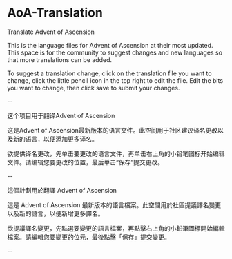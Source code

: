 # AoA-Translation
Translate Advent of Ascension

This is the language files for Advent of Ascension at their most updated.
This space is for the community to suggest changes and new languages so that more translations can be added.

To suggest a translation change, click on the translation file you want to change, click the little pencil icon in the top right to edit the file.
Edit the bits you want to change, then click save to submit your changes.

--

这个项目用于翻译Advent of Ascension

这是Advent of Ascension最新版本的语言文件。此空间用于社区建议译名更改以及新的语言，以便添加更多译名。

欲提供译名更改，先单击要更改的语言文件，再单击右上角的小铅笔图标开始编辑文件。请编辑您要更改的位置，最后单击“保存”提交更改。

--

這個計劃用於翻譯 Advent of Ascension

這是 Advent of Ascension 最新版本的語言檔案。此空間用於社區提議譯名變更以及新的語言，以便新增更多譯名。

欲提議譯名變更，先點選要變更的語言檔案，再點擊右上角的小鉛筆圖標開始編輯檔案。請編輯您要變更的位元，最後點擊「保存」提交變更。

--

